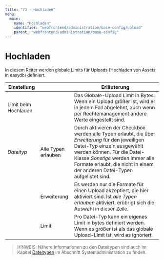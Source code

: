 ```yaml
---
title: "73 - Hochladen"
menu:
  main:
    name: "Hochladen"
    identifier: "webfrontend/administration/base-config/upload"
    parent: "webfrontend/administration/base-config"
---
```

# Hochladen

In diesem Reiter werden globale Limits für Uploads (Hochladen von Assets in easydb) definiert.

|Einstellung | | Erläuterung |
|----|---|---|
|Limit beim Hochladen | | Das Globale-Upload Limit in Bytes. Wenn ein Upload größer ist, wird er in jedem Fall abgelehnt, auch wenn per Rechtemanagement andere Werte eingestellt sind. |
|_Dateityp_ | Alle Typen erlauben| Durch aktivieren der Checkbox werden alle Typen erlaubt, die über _Erweiterung_ für den jeweiligen Datei-Typ einzeln ausgewählt werden können. Für die Datei-Klasse _Sonstige_ werden immer alle Formate erlaubt, die nicht in einem der anderen Datei-Typen aufgelistet sind.|
| | Erweiterung | Es werden nur die Formate für einen Upload akzeptiert, die hier aktiviert sind. Ist *alle Typen erlauben* aktiviert, erübrigt sich die Auswahl in dieser Zeile. |
| |Limit | Pro Datei-Typ kann ein eigenes Limit in bytes definiert werden. Wenn es größer ist als das globale Upload-Limit ist, wird es ignoriert. |

> HINWEIS: Nähere Informationen zu den Dateitypen sind auch im Kapitel [Dateitypen](../../../../sysadmin/eas/filetypes) im Abschnitt Systemadministration zu finden.



